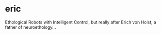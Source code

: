 eric
====

Ethological Robots with Intelligent Control, but really after Erich von Holst, a father of neuroethology...
